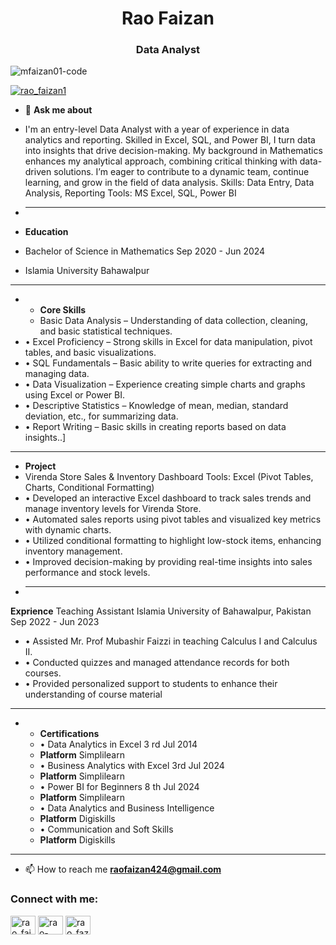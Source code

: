 <h1 align="center">Rao Faizan </h1>
<h3 align="center">Data Analyst</h3>

<p align="left"> <img src="https://komarev.com/ghpvc/?username=mfaizan01-code&label=Profile%20views&color=0e75b6&style=flat" alt="mfaizan01-code" /> </p>

<p align="left"> <a href="https://twitter.com/rao_faizan1" target="blank"><img src="https://img.shields.io/twitter/follow/rao_faizan1?logo=twitter&style=for-the-badge" alt="rao_faizan1" /></a> </p>

- 💬 **Ask me about**
-  I'm an entry-level Data Analyst with a year of experience in data analytics and reporting. Skilled in Excel, SQL, and Power BI, I turn data into insights that drive decision-making. My background in Mathematics enhances my analytical approach, combining critical thinking with data-driven solutions. I’m eager to contribute to a dynamic team, continue learning, and grow in the field of data analysis. Skills: Data Entry, Data Analysis, Reporting Tools: MS Excel, SQL, Power BI
-  _________________________________________________________________________________________________________________________________________________________________________

- **Education**
-  Bachelor of Science in Mathematics Sep 2020 - Jun 2024
-  Islamia University Bahawalpur
____________________________________________________________________________________________________________________________________________________________________________
- - **Core Skills**
  -   Basic Data Analysis – Understanding of data collection, cleaning, and basic statistical techniques.
-   • Excel Proficiency – Strong skills in Excel for data manipulation, pivot tables, and basic visualizations.
-   • SQL Fundamentals – Basic ability to write queries for extracting and managing data.
-   • Data Visualization – Experience creating simple charts and graphs using Excel or Power BI.
-   • Descriptive Statistics – Knowledge of mean, median, standard deviation, etc., for summarizing data.
-   • Report Writing – Basic skills in creating reports based on data insights..]
____________________________________________________________________________________________________________________________________________________________________________

- **Project**
-  Virenda Store Sales & Inventory Dashboard Tools: Excel (Pivot Tables, Charts, Conditional Formatting)
-    • Developed an interactive Excel dashboard to track sales trends and manage inventory levels for Virenda Store.
-    • Automated sales reports using pivot tables and visualized key metrics with dynamic charts.
-    • Utilized conditional formatting to highlight low-stock items, enhancing inventory management.
-    • Improved decision-making by providing real-time insights into sales performance and stock levels.
-  ________________________________________________________________________________________________________________________________________________________________________

**Exprience** 
   Teaching Assistant Islamia University of Bahawalpur, Pakistan Sep 2022 - Jun 2023
-  • Assisted Mr. Prof Mubashir Faizzi in teaching Calculus I and Calculus II.
-  • Conducted quizzes and managed attendance records for both courses.
-  • Provided personalized support to students to enhance their understanding of course material
___________________________________________________________________________________________________________________________________________________________________________
- - **Certifications**
  - • Data Analytics in Excel 3 rd Jul 2014
  -  **Platform** Simplilearn
  - • Business Analytics with Excel 3rd Jul 2024
  -  **Platform** Simplilearn
  - • Power BI for Beginners 8 th Jul 2024
  -  **Platform** Simplilearn
  - • Data Analytics and Business Intelligence
  - **Platform** Digiskills
  - • Communication and Soft Skills
  - **Platform** Digiskills
__________________________________________________________________________________________________________________________________________________________________________

- 📫 How to reach me **raofaizan424@gmail.com**

<h3 align="left">Connect with me:</h3>
<p align="left">
<a href="https://twitter.com/rao_faizan1" target="blank"><img align="center" src="https://raw.githubusercontent.com/rahuldkjain/github-profile-readme-generator/master/src/images/icons/Social/twitter.svg" alt="rao_faizan1" height="30" width="40" /></a>
<a href="https://linkedin.com/in/rao-faizan" target="blank"><img align="center" src="https://raw.githubusercontent.com/rahuldkjain/github-profile-readme-generator/master/src/images/icons/Social/linked-in-alt.svg" alt="rao-faizan" height="30" width="40" /></a>
<a href="https://instagram.com/rao_fazii" target="blank"><img align="center" src="https://raw.githubusercontent.com/rahuldkjain/github-profile-readme-generator/master/src/images/icons/Social/instagram.svg" alt="rao_fazii" height="30" width="40" /></a>
</p>

